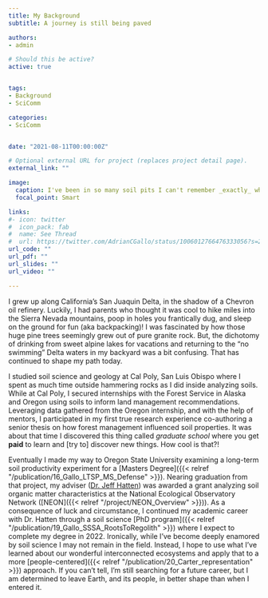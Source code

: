 ```yaml
---
title: My Background
subtitle: A journey is still being paved  

authors:
- admin

# Should this be active?
active: true


tags:
- Background
- SciComm

categories:
- SciComm


date: "2021-08-11T00:00:00Z"

# Optional external URL for project (replaces project detail page).
external_link: ""

image:
  caption: I've been in so many soil pits I can't remember _exactly_ where this was taken. My guess is somewhere along the Oregon coast range. In hindsight, I doubt this was OSHA approved. Still fun though. <Br> Picture Credit - Jeff Hatten (_I think_) 
  focal_point: Smart

links:
#- icon: twitter
#  icon_pack: fab
#  name: See Thread
#  url: https://twitter.com/AdrianCGallo/status/1006012766476333056?s=20
url_code: ""
url_pdf: ""
url_slides: ""
url_video: ""

---
```


I grew up along California’s San Juaquin Delta, in the shadow of a Chevron oil refinery. Luckily,  I had parents who thought it was cool to hike miles into the Sierra Nevada mountains, poop in holes you frantically dug, and sleep on the ground for fun (aka backpacking)! I was fascinated by how those huge pine trees seemingly grew out of pure granite rock. But, the dichotomy of drinking from sweet alpine lakes for vacations and returning to the “no swimming” Delta waters in my backyard was a bit confusing. That has continued to shape my path today. 

I studied soil science and geology at Cal Poly, San Luis Obispo where I spent as much time outside hammering rocks as I did inside analyzing soils. While at Cal Poly, I secured internships with the Forest Service in Alaska and Oregon using soils to inform land management recommendations. Leveraging data gathered from the Oregon internship, and with the help of mentors, I participated in my first true research experience co-authoring a senior thesis on how forest management influenced soil properties. It was about that time I discovered this thing called *graduate school* where you get **paid** to learn and [try to] discover new things. How cool is that?!  

Eventually I made my way to Oregon State University examining a long-term soil productivity experiment for a [Masters Degree]({{< relref "/publication/16_Gallo_LTSP_MS_Defense" >}}). Nearing graduation from that project, my adviser ([Dr. Jeff Hatten](https://directory.forestry.oregonstate.edu/people/hatten-jeff)) was awarded a grant analyzing soil organic matter characteristics at the National Ecological Observatory Network ([NEON]({{< relref "/project/NEON_Overview" >}})). As a consequence of luck and circumstance, I continued my academic career with Dr. Hatten through a soil science [PhD program]({{< relref "/publication/19_Gallo_SSSA_RootsToRegolith" >}}) where I expect to complete my degree in 2022. Ironically, while I’ve become deeply enamored by soil science I may not remain in the field. Instead, I hope to use what I’ve learned about our wonderful interconnected ecosystems and apply that to a more [people-centered]({{< relref "/publication/20_Carter_representation" >}}) approach. If you can’t tell, I’m still searching for a future career, but I am determined to leave Earth, and its people, in better shape than when I entered it.  
